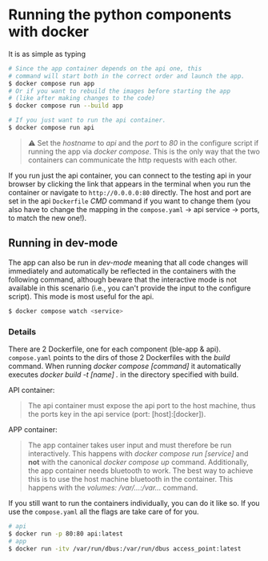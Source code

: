 # Running the python components with docker

It is as simple as typing

```bash
# Since the app container depends on the api one, this
# command will start both in the correct order and launch the app.
$ docker compose run app
# Or if you want to rebuild the images before starting the app
# (like after making changes to the code)
$ docker compose run --build app

# If you just want to run the api container.
$ docker compose run api
```

> :warning:
> Set the *hostname* to *api* and the *port* to *80* in the configure script if running the app via *docker compose*.
> This is the only way that the two containers can communicate the http requests with each other.

If you run just the api container, you can connect to the testing api in your browser
by clicking the link that appears in the terminal
when you run the container or navigate to `http://0.0.0.0:80` directly.
The host and port are set in the api `Dockerfile` *CMD* command if you want to change them (you also
have to change the mapping in the `compose.yaml` -> api service -> ports, to match the new one!).

## Running in dev-mode

The app can also be run in *dev-mode* meaning that all code changes will immediately and automatically
be reflected in the containers with the following command, although beware that the interactive mode
is not available in this scenario (i.e., you can't provide the input to the configure script).
This mode is most useful for the api.

```bash
$ docker compose watch <service>
```

### Details

There are 2 Dockerfile, one for each component (ble-app & api).
`compose.yaml` points to the dirs of those 2 Dockerfiles with the *build* command.
When running *docker compose [command]* it automatically executes *docker build -t [name] .*
in the directory specified with build.

API container:
> The api container must expose the api port to the host machine, thus the ports key in the api
> service (port: [host]:[docker]).

APP container:
> The app container takes user input and must therefore be run interactively. This happens with
> *docker compose run [service]* and **not** with the canonical *docker compose up* command.
> Additionally, the app container needs bluetooth to work. The best way to achieve this is to use
> the host machine bluetooth in the container. This happens with the *volumes: /var/...:/var...* command.


If you still want to run the containers individually, you can do it like so. If you use the `compose.yaml`
all the flags are take care of for you.

```bash
# api
$ docker run -p 80:80 api:latest
# app
$ docker run -itv /var/run/dbus:/var/run/dbus access_point:latest
```
